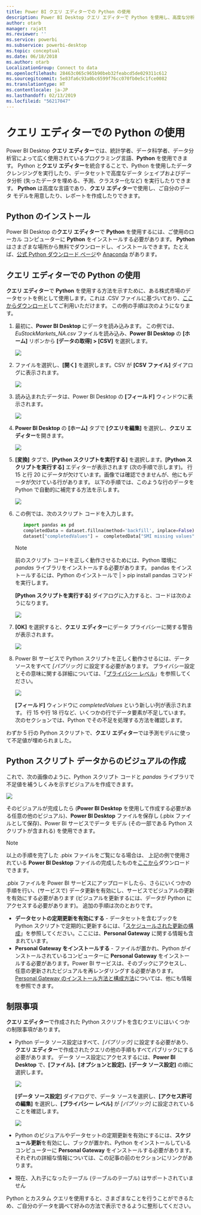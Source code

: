 ```yaml
---
title: Power BI クエリ エディターでの Python の使用
description: Power BI Desktop クエリ エディターで Python を使用し、高度な分析を行う
author: otarb
manager: rajatt
ms.reviewer: ''
ms.service: powerbi
ms.subservice: powerbi-desktop
ms.topic: conceptual
ms.date: 06/18/2018
ms.author: otarb
LocalizationGroup: Connect to data
ms.openlocfilehash: 28463c065c965b90beb32feabcd5de029311c612
ms.sourcegitcommit: 5e83fa6c93a0bc6599f76cc070fb0e5c1fce0082
ms.translationtype: HT
ms.contentlocale: ja-JP
ms.lasthandoff: 02/13/2019
ms.locfileid: "56217047"
---
```

# <a name="using-python-in-query-editor"></a>クエリ エディターでの Python の使用
Power BI Desktop **クエリ エディター**では、統計学者、データ科学者、データ分析官によって広く使用されているプログラミング言語、**Python** を使用できます。 Python と**クエリ エディター**を統合することで、Python を使用したデータ クレンジングを実行したり、データセットで高度なデータ シェイプおよびデータ分析 (失ったデータを埋める、予測、クラスター化など) を実行したりできます。 **Python** は高度な言語であり、**クエリ エディター**で使用し、ご自分のデータ モデルを用意したり、レポートを作成したりできます。

## <a name="installing-python"></a>Python のインストール
Power BI Desktop の**クエリ エディター**で **Python** を使用するには、ご使用のローカル コンピューターに **Python** をインストールする必要があります。 **Python** はさまざまな場所から無料でダウンロードし、インストールできます。たとえば、[公式 Python ダウンロード ページ](https://www.python.org/)や [Anaconda](https://anaconda.org/anaconda/python/) があります。

## <a name="using-python-in-query-editor"></a>クエリ エディターでの Python の使用
**クエリ エディター**で **Python** を使用する方法を示すために、ある株式市場のデータセットを例として使用します。これは .CSV ファイルに基づいており、[ここからダウンロード](http://download.microsoft.com/download/F/8/A/F8AA9DC9-8545-4AAE-9305-27AD1D01DC03/EuStockMarkets_NA.csv)してご利用いただけます。 この例の手順は次のようになります。

1. 最初に、**Power BI Desktop** にデータを読み込みます。 この例では、*EuStockMarkets_NA.csv* ファイルを読み込み、**Power BI Desktop** の **[ホーム]** リボンから **[データの取得] > [CSV]** を選択します。
   
   ![](media/desktop-python-in-query-editor/python-in-query-editor-1.png)
2. ファイルを選択し、**[開く]** を選択します。CSV が **[CSV ファイル]** ダイアログに表示されます。
   
   ![](media/desktop-python-in-query-editor/python-in-query-editor-2.png)
3. 読み込まれたデータは、Power BI Desktop の **[フィールド]** ウィンドウに表示されます。
   
   ![](media/desktop-python-in-query-editor/python-in-query-editor-3.png)
4. **Power BI Desktop** の **[ホーム]** タブで **[クエリを編集]** を選択し、**クエリ エディター**を開きます。
   
   ![](media/desktop-python-in-query-editor/python-in-query-editor-4.png)
5. **[変換]** タブで、**[Python スクリプトを実行する]** を選択します。**[Python スクリプトを実行する]** エディターが表示されます (次の手順で示します)。 行 15 と行 20 にデータが欠けています。画像では確認できませんが、他にもデータが欠けている行があります。 以下の手順では、このような行のデータを Python で自動的に補完する方法を示します。
   
   ![](media/desktop-python-in-query-editor/python-in-query-editor-5.png)
6. この例では、次のスクリプト コードを入力します。
   
    ```python
       import pandas as pd
       completedData = dataset.fillna(method='backfill', inplace=False)
       dataset["completedValues"] =  completedData["SMI missing values"]
   ```

   > [!NOTE]
   > 前のスクリプト コードを正しく動作させるためには、Python 環境に *pandas* ライブラリをインストールする必要があります。 pandas をインストールするには、Python のインストールで |      > pip install pandas コマンドを実行します。
   > 
   > 
   
   **[Python スクリプトを実行する]** ダイアログに入力すると、コードは次のようになります。
   
   ![](media/desktop-python-in-query-editor/python-in-query-editor-5b.png)
7. **[OK]** を選択すると、**クエリ エディター**にデータ プライバシーに関する警告が表示されます。
   
   ![](media/desktop-python-in-query-editor/python-in-query-editor-6.png)
8. Power BI サービスで Python スクリプトを正しく動作させるには、データ ソースをすべて *[パブリック]* に設定する必要があります。 プライバシー設定とその意味に関する詳細については、「[プライバシー レベル](desktop-privacy-levels.md)」を参照してください。
   
   ![](media/desktop-python-in-query-editor/python-in-query-editor-7.png)
   
   **[フィールド]** ウィンドウに *completedValues* という新しい列が表示されます。 行 15 や行 18 行など、いくつかの行でデータ要素が不足しています。 次のセクションでは、Python でその不足を処理する方法を確認します。
   

わずか 5 行の Python スクリプトで、**クエリ エディター**では予測モデルに使って不足値が埋められました。

## <a name="creating-visuals-from-python-script-data"></a>Python スクリプト データからのビジュアルの作成
これで、次の画像のように、Python スクリプト コードと *pandas* ライブラリで不足値を補うしくみを示すビジュアルを作成できます。

![](media/desktop-python-in-query-editor/python-in-query-editor-8.png)

そのビジュアルが完成したら (**Power BI Desktop** を使用して作成する必要がある任意の他のビジュアル)、**Power BI Desktop** ファイルを保存し (.pbix ファイルとして保存)、Power BI サービスでデータ モデル (その一部である Python スクリプトが含まれる) を使用できます。

> [!NOTE]
> 以上の手順を完了した .pbix ファイルをご覧になる場合は、 上記の例で使用されている **Power BI Desktop** ファイルの完成したものを[ここから](http://download.microsoft.com/download/A/B/C/ABCF5589-B88F-49D4-ADEB-4A623589FC09/Complete%20Values%20with%20Python%20in%20PQ.pbix)ダウンロードできます。

.pbix ファイルを Power BI サービスにアップロードしたら、さらにいくつかの手順を行い、(サービスで) データ更新を有効にし、サービスでビジュアルの更新を有効にする必要があります (ビジュアルを更新するには、データが Python にアクセスする必要があります)。 追加の手順は次のとおりです。

* **データセットの定期更新を有効にする** - データセットを含むブックを Python スクリプトで定期的に更新するには、「[スケジュールされた更新の構成](refresh-scheduled-refresh.md)」を参照してください。ここには、**Personal Gateway** に関する情報も含まれています。
* **Personal Gateway をインストールする** - ファイルが置かれ、Python がインストールされているコンピューターに **Personal Gateway** をインストールする必要があります。Power BI サービスは、そのブックにアクセスし、任意の更新されたビジュアルを再レンダリングする必要があります。 [Personal Gateway のインストール方法と構成方法](personal-gateway.md)については、他にも情報を参照できます。

## <a name="limitations"></a>制限事項
**クエリ エディター**で作成された Python スクリプトを含むクエリにはいくつかの制限事項があります。

* Python データ ソース設定はすべて、*[パブリック]* に設定する必要があり、**クエリ エディター**で作成されたクエリの他の手順もすべてパブリックにする必要があります。 データ ソース設定にアクセスするには、**Power BI Desktop** で、**[ファイル]、[オプションと設定]、[データ ソース設定]** の順に選択します。
  
  ![](media/desktop-python-in-query-editor/python-in-query-editor-9.png)
  
  **[データ ソース設定]** ダイアログで、データ ソースを選択し、**[アクセス許可の編集]** を選択し、**[プライバシー レベル]** が *[パブリック]* に設定されていることを確認します。
  
  ![](media/desktop-python-in-query-editor/python-in-query-editor-10.png)    
* Python のビジュアルやデータセットの定期更新を有効にするには、**スケジュール更新**を有効にし、ブックが置かれ、Python をインストールしているコンピューターに **Personal Gateway** をインストールする必要があります。 それぞれの詳細な情報については、この記事の前のセクションにリンクがあります。
* 現在、入れ子になったテーブル (テーブルのテーブル) はサポートされていません 

Python とカスタム クエリを使用すると、さまざまなことを行うことができるため、ご自分のデータを調べて好みの方法で表示できるように整形してください。

